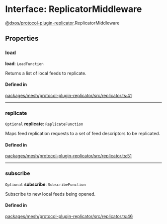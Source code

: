 # Interface: ReplicatorMiddleware

[@dxos/protocol-plugin-replicator](../modules/dxos_protocol_plugin_replicator.md).ReplicatorMiddleware

## Properties

### load

 **load**: `LoadFunction`

Returns a list of local feeds to replicate.

#### Defined in

[packages/mesh/protocol-plugin-replicator/src/replicator.ts:41](https://github.com/dxos/dxos/blob/db8188dae/packages/mesh/protocol-plugin-replicator/src/replicator.ts#L41)

___

### replicate

 `Optional` **replicate**: `ReplicateFunction`

Maps feed replication requests to a set of feed descriptors to be replicated.

#### Defined in

[packages/mesh/protocol-plugin-replicator/src/replicator.ts:51](https://github.com/dxos/dxos/blob/db8188dae/packages/mesh/protocol-plugin-replicator/src/replicator.ts#L51)

___

### subscribe

 `Optional` **subscribe**: `SubscribeFunction`

Subscribe to new local feeds being opened.

#### Defined in

[packages/mesh/protocol-plugin-replicator/src/replicator.ts:46](https://github.com/dxos/dxos/blob/db8188dae/packages/mesh/protocol-plugin-replicator/src/replicator.ts#L46)
